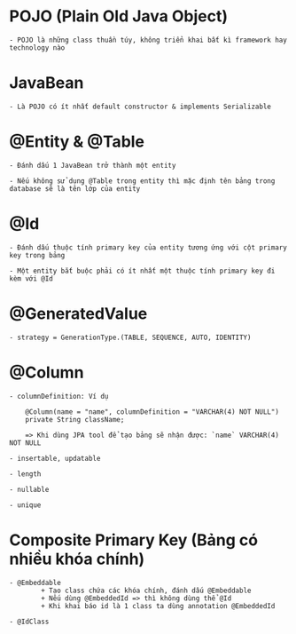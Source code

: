 # POJO (Plain Old Java Object)

	- POJO là những class thuần túy, không triển khai bất kì framework hay technology nào
	
# JavaBean

	- Là POJO có ít nhất default constructor & implements Serializable
	
#  @Entity & @Table

	- Đánh dấu 1 JavaBean trở thành một entity
	
	- Nếu không sử dụng @Table trong entity thì mặc định tên bảng trong database sẽ là tên lớp của entity
	
# @Id

	- Đánh dấu thuộc tính primary key của entity tương ứng với cột primary key trong bảng
	
	- Một entity bắt buộc phải có ít nhất một thuộc tính primary key đi kèm với @Id

# @GeneratedValue

	- strategy = GenerationType.(TABLE, SEQUENCE, AUTO, IDENTITY)
	
# @Column
	
	- columnDefinition: Ví dụ
	
		@Column(name = "name", columnDefinition = "VARCHAR(4) NOT NULL")
		private String className;
		
		=> Khi dùng JPA tool để tạo bảng sẽ nhận được: `name` VARCHAR(4) NOT NULL
	
	- insertable, updatable
	
	- length
	
	- nullable
	
	- unique
	
# Composite Primary Key (Bảng có nhiều khóa chính)
	
	- @Embeddable
			+ Tạo class chứa các khóa chính, đánh dấu @Embeddable
			+ Nếu dùng @EmbeddedId => thì không dùng thể @Id
			+ Khi khai báo id là 1 class ta dùng annotation @EmbeddedId
	
	- @IdClass

	